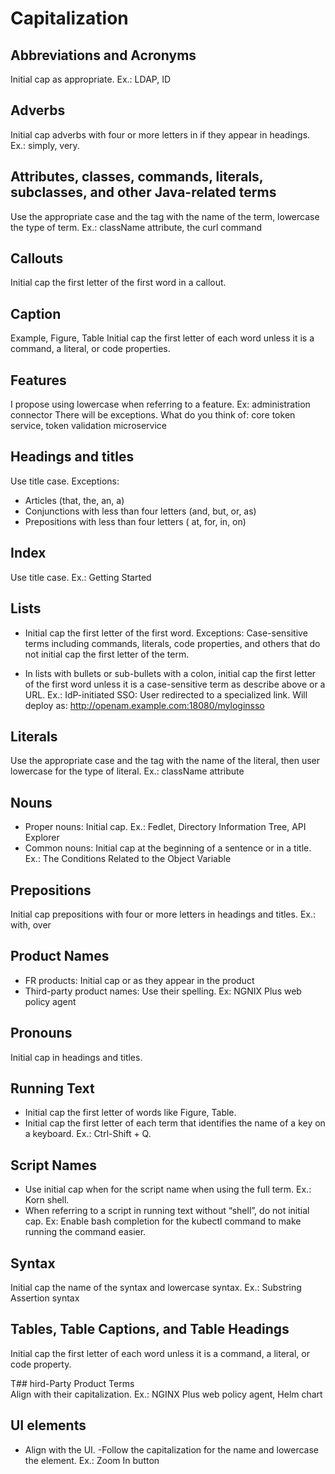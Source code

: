 # Capitalization 

## Abbreviations and Acronyms
Initial cap as appropriate. Ex.: LDAP, ID

## Adverbs	
Initial cap adverbs with four or more letters in if they appear in headings. Ex.: simply, very. 
## Attributes, classes, commands, literals, subclasses, and other Java-related terms	
Use the appropriate case and the <literal> tag with the name of the term, lowercase the type of term. 
Ex.: className attribute, the curl command

## Callouts
Initial cap the first letter of the first word in a callout.

## Caption
Example, Figure, Table
Initial cap the first letter of each word unless it is a command, a literal, or code properties.

## Features
I propose using lowercase when referring to a feature. Ex: administration connector
There will be exceptions. What do you think of: core token service, token validation microservice 

## Headings and titles
Use title case. Exceptions:
- Articles (that, the, an, a)
- Conjunctions with less than four letters (and, but, or, as)
- Prepositions with less than four letters ( at, for, in, on) 

## Index
Use title case. Ex.: Getting Started

## Lists
- Initial cap the first letter of the first word.
Exceptions: Case-sensitive terms including commands, literals, code properties, and others that do not initial cap the first letter of the term.

- In lists with bullets or sub-bullets with a colon, initial cap the first letter of the first word unless it is a case-sensitive term as describe above or a URL. Ex.:
IdP-initiated SSO: User redirected to a specialized link.
Will deploy as: http://openam.example.com:18080/myloginsso 

## Literals
Use the appropriate case and the <literal> tag with the name of the literal, then user lowercase for the type of literal. 
Ex.: className attribute

## Nouns
- Proper nouns: Initial cap. Ex.: Fedlet, Directory Information Tree, API Explorer
- Common nouns: Initial cap at the beginning of a sentence or in a title. Ex.: The Conditions Related to the Object Variable

## Prepositions
Initial cap prepositions with four or more letters in headings and titles. Ex.: with, over

## Product Names
- FR products: Initial cap or as they appear in the product
- Third-party product names: Use their spelling. Ex: NGNIX Plus web policy agent

## Pronouns
Initial cap in headings and titles.

## Running Text
- Initial cap the first letter of words like Figure, Table.
- Initial cap the first letter of each term that identifies the name of a key on a keyboard. Ex.: Ctrl-Shift + Q.

## Script Names
- Use initial cap when for the script name when using the full term. Ex.: Korn shell. 
- When referring to a script in running text without “shell”, do not initial cap. Ex: Enable bash completion for the kubectl command to make running the command easier.

## Syntax
Initial cap the name of the syntax and lowercase syntax. Ex.: Substring Assertion syntax

## Tables, Table Captions, and Table Headings
Initial cap the first letter of each word unless it is a command, a literal, or code property.  

T## hird-Party Product Terms	
Align with their capitalization. Ex.: NGINX Plus web policy agent, Helm chart

## UI elements
- Align with the UI. 
-Follow the capitalization for the name and lowercase the element. Ex.: Zoom In button
